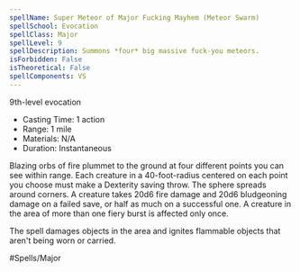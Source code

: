 ```yaml
---
spellName: Super Meteor of Major Fucking Mayhem (Meteor Swarm)
spellSchool: Evocation
spellClass: Major
spellLevel: 9
spellDescription: Summons *four* big massive fuck-you meteors.
isForbidden: False
isTheoretical: False
spellComponents: VS
---
```


9th-level evocation

- Casting Time: 1 action
- Range: 1 mile
- Materials: N/A
- Duration: Instantaneous

Blazing orbs of fire plummet to the ground at four different points you can see within range. Each creature in a 40-foot-radius centered on each point you choose must make a Dexterity saving throw. The sphere spreads around corners. A creature takes 20d6 fire damage and 20d6 bludgeoning damage on a failed save, or half as much on a successful one. A creature in the area of more than one fiery burst is affected only once.

The spell damages objects in the area and ignites flammable objects that aren't being worn or carried.

#Spells/Major
